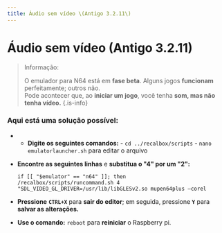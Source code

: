 ```yaml
---
title: Áudio sem vídeo \(Antigo 3.2.11\)
---
```


# Áudio sem vídeo \(Antigo 3.2.11\)


>Informação:
>
>O emulador para N64 está em **fase beta**. Alguns jogos **funcionam** perfeitamente; outros não.  
>Pode acontecer que, ao **iniciar um jogo**, você tenha **som, mas não tenha vídeo.**
{.is-info}

### Aqui está uma solução possível: <a id="aqui-esta-uma-solucao-possivel"></a>

* * **Digite os seguintes comandos:** - `cd ../recalbox/scripts`  - `nano emulatorlauncher.sh` para editar o arquivo
* **Encontre as seguintes linhas** e **substitua o "4" por um "2":**

  ```text
  if [[ "$emulator" == "n64" ]]; then
  /recalbox/scripts/runcommand.sh 4 "SDL_VIDEO_GL_DRIVER=/usr/lib/libGLESv2.so mupen64plus –corel
  ```

* **Pressione** **`CTRL+X`** para **sair do editor**; em seguida, pressione **`Y`** para **salvar as alterações.**
* **Use o comando:** `reboot` para **reiniciar** o Raspberry pi.



